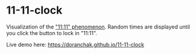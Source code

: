 # 11-11-clock
Visualization of the ["11:11" phenomenon](https://en.wikipedia.org/wiki/11:11_(numerology)).  Random times are displayed until you click the button to lock in "11:11".

Live demo here:  https://doranchak.github.io/11-11-clock


